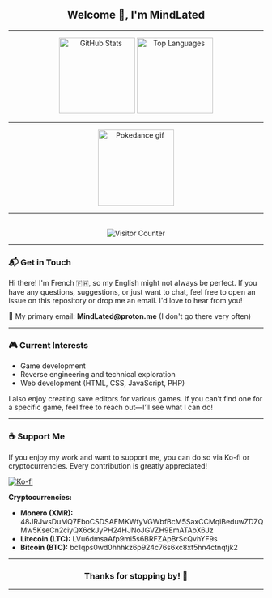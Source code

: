 <h2 align="center">Welcome 👋, I'm MindLated</h2>

---

<div align="center">
  <img src="https://github-readme-stats.vercel.app/api?username=Sato-Isolated&hide_title=false&hide_rank=false&show_icons=true&include_all_commits=true&count_private=true&disable_animations=false&theme=tokyonight&locale=en&hide_border=false" height="150" alt="GitHub Stats" />
  <img src="https://github-readme-stats.vercel.app/api/top-langs?username=Sato-Isolated&locale=en&hide_title=false&layout=compact&card_width=320&langs_count=6&theme=tokyonight&hide_border=false" height="150" alt="Top Languages" />
</div>

---

<div align="center">
  <img height="150" src="https://media1.tenor.com/m/Dv7jFGOxPskAAAAC/pokemon-johto-pokedance.gif" alt="Pokedance gif" />
</div>

---

<br clear="both">

<div align="center">
  <img src="https://profile-counter.glitch.me/Sato-Isolated/count.svg?" alt="Visitor Counter" />
</div>

---

<h3 align="left">📬 Get in Touch</h3>
<p align="left">Hi there! I'm French 🇫🇷, so my English might not always be perfect. If you have any questions, suggestions, or just want to chat, feel free to open an issue on this repository or drop me an email. I'd love to hear from you!</p>
<p align="left">📧 My primary email: <strong>MindLated@proton.me</strong> (I don't go there very often)</p>

---

<h3 align="left">🎮 Current Interests</h3>
<ul align="left">
  <li>Game development</li>
  <li>Reverse engineering and technical exploration</li>
  <li>Web development (HTML, CSS, JavaScript, PHP)</li>
</ul>
<p>I also enjoy creating save editors for various games. If you can’t find one for a specific game, feel free to reach out—I’ll see what I can do!</p>

---

<h3 align="left">☕ Support Me</h3>
<p align="left">If you enjoy my work and want to support me, you can do so via Ko-fi or cryptocurrencies. Every contribution is greatly appreciated!</p>
<p align="left">
  <a href='https://ko-fi.com/K3K611OMU5' target='_blank'>
    <img src='https://ko-fi.com/img/githubbutton_sm.svg' alt='Ko-fi' />
  </a>
</p>

<p align="left"><strong>Cryptocurrencies:</strong></p>
<ul align="left">
  <li><strong>Monero (XMR):</strong> 48JRJwsDuMQ7EboCSDSAEMKWfyVGWbfBcM5SaxCCMqiBeduwZDZQMw5KseCn2ciyQX6ckJyPH24HJNoJGVZH9EmATAoX6Jz</li>
  <li><strong>Litecoin (LTC):</strong> LVu6dmsaAfp9mi5s6BRFZApBrScQvhYF9s</li>
  <li><strong>Bitcoin (BTC):</strong> bc1qps0wd0hhhkz6p924c76s6xc8xt5hn4ctnqtjk2</li>
</ul>

---

<h3 align="center">Thanks for stopping by! 🌟</h3>

--- 
